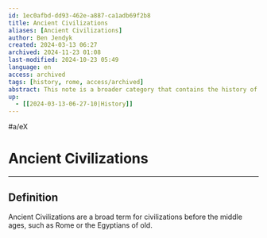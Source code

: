 ```yaml
---
id: 1ec0afbd-dd93-462e-a887-ca1adb69f2b8
title: Ancient Civilizations
aliases: [Ancient Civilizations]
author: Ben Jendyk
created: 2024-03-13 06:27
archived: 2024-11-23 01:08
last-modified: 2024-10-23 05:49
language: en
access: archived
tags: [history, rome, access/archived]
abstract: This note is a broader category that contains the history of ancient civilizations.
up:
  - [[2024-03-13-06-27-10|History]]
---
```


#a/eX 

# Ancient Civilizations

--- 

## Definition

Ancient Civilizations are a broad term for civilizations before the middle ages, such as Rome or the Egyptians of old.

